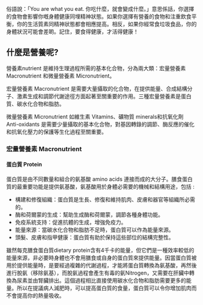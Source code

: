 俗語說：「You are what you eat. 你吃什麼，就會變成什麼。」意思係話，你選擇的食物會影響你嘅身體健康同埋精神狀態。如果你選擇有營養的食物和注重飲食平衡，你的生活質素同精神狀態都會相應提高。相反，如果你經常食垃圾食品，你的身體狀況可能會差啲。記住，要食得健康，才活得健康！

## 什麼是營養呢?

營養素nutrient 是維持生理過程所需的基本化合物，分為兩大類：宏量營養素 Macronutrient 和微量營養素 Micronutrient。

宏量營養素 Macronutrient 是需要大量攝取的化合物，在提供能量、合成結構分子、激素生成和調節代謝途徑方面起著至關重要的作用。三種宏量營養素是蛋白質、碳水化合物和脂肪。

微量營養素 Micronutrient 如維生素 Vitamins、礦物質 minerals和抗氧化劑 Anti-oxidants 是需要少量攝取的基本化合物，對基因轉錄的調節、酶反應的催化和抗氧化壓力的保護等生化過程至關重要。

### 宏量營養素 Macronutrient

#### 蛋白質 Protein

蛋白質是由不同數量和組合的氨基酸 amino acids 連接而成的大分子。膳食蛋白質的最重要功能是提供氨基酸，氨基酸用於身體必需要的機械和結構用途，包括 :

- 構建和修復組織：蛋白質是生長、修復和維持肌肉、皮膚和器官等組織所必需的。
- 酶和荷爾蒙的生成：幫助生成酶和荷爾蒙，調節各種身體功能。
- 免疫系統支持：促進抗體的生成，增強免疫力。
- 能量來源：當碳水化合物和脂肪不足時，蛋白質可以作為能量來源。
- 頭髮、皮膚和指甲健康：蛋白質有助於保持這些部位的結構完整性。

雖然每克膳食蛋白質dietary protein含有4千卡的能量，但它們是一種效率較低的能量來源，非必要時身體也不會用膳食或自身的蛋白質來提供能量。因當蛋白質被用於提供能量時，是要經過複雜的代謝過程，才能將蛋白質轉換為氨基酸，再然後進行脫氨（移除氨基），而脫氨過程會產生有毒的氨Nitrogen，又需要在肝臟中轉換為尿素並由腎臟排出。這個過程相比直接使用碳水化合物和脂肪需要更多的能量。所以在提議病人減肥時，可以提高蛋白質的食量，蛋白質可以令你增加肌肉而不會提高你的熱量吸收。
